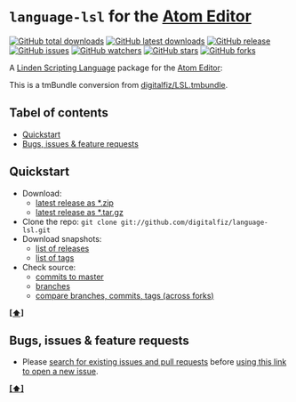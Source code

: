 # `language-lsl` for the [Atom Editor](https://www.atom.io/)

[![GitHub total downloads](https://img.shields.io/github/downloads/digitalfiz/language-lsl/total.svg?style=flat-square&label=downloads%20total)](https://github.com/digitalfiz/language-lsl/releases/)
[![GitHub latest downloads](https://img.shields.io/github/downloads/digitalfiz/language-lsl/latest/total.svg?style=flat-square&label=downloads%20latest%20release)](https://github.com/digitalfiz/language-lsl/archive/master.zip)
[![GitHub release](https://img.shields.io/github/release/digitalfiz/language-lsl.svg?style=flat-square&label=latest%20release)](https://github.com/digitalfiz/language-lsl/releases/latest/)
[![GitHub issues](https://img.shields.io/github/issues/digitalfiz/language-lsl.svg?style=flat-square)](https://github.com/digitalfiz/language-lsl/issues?utf8=✓&q=is%3Aissue+is%3Aopen)
[![GitHub watchers](https://img.shields.io/github/watchers/digitalfiz/language-lsl.svg?style=flat-square)](https://github.com/digitalfiz/language-lsl/watchers/)
[![GitHub stars](https://img.shields.io/github/stars/digitalfiz/language-lsl.svg?style=flat-square)](https://github.com/digitalfiz/language-lsl/stargazers/)
[![GitHub forks](https://img.shields.io/github/forks/digitalfiz/language-lsl.svg?style=flat-square)](https://github.com/digitalfiz/language-lsl/network/)

A [Linden Scripting Language](https://wiki.secondlife.com/wiki/LSL_Portal/) package for the [Atom Editor](https://www.atom.io/):

This is a tmBundle conversion from [digitalfiz/LSL.tmbundle](https://github.com/digitalfiz/LSL.tmbundle).

## <a name="TOC">Tabel of contents</a>

* [Quickstart](#quickstart)
* [Bugs, issues & feature requests](#requests)

## <a name="quickstart">Quickstart</a>

* Download:
  * [latest release as *.zip](https://github.com/digitalfiz/language-lsl/archive/master.zip)
  * [latest release as *.tar.gz](https://github.com/digitalfiz/language-lsl/archive/master.tar.gz)
* Clone the repo: `git clone git://github.com/digitalfiz/language-lsl.git`
* Download snapshots:
  * [list of releases](https://github.com/digitalfiz/language-lsl/releases/)
  * [list of tags](https://github.com/digitalfiz/language-lsl/tags/)
* Check source:
  * [commits to master](https://github.com/digitalfiz/language-lsl/commits/master/)
  * [branches](https://github.com/digitalfiz/language-lsl/branches/)
  * [compare branches, commits, tags (across forks)](https://github.com/digitalfiz/language-lsl/compare/)

**[[⬆]](#TOC)**

## <a name="requests">Bugs, issues & feature requests</a>

* Please [search for existing issues and pull requests](https://github.com/digitalfiz/language-lsl/issues/?q=is%3Aopen) before [using this link to open a new issue](https://github.com/digitalfiz/language-lsl/issues/new/?title=Bug%3A&body=%23%23%20Issue%20Summary%0A%0A%23%23%23%20Steps%20to%20Reproduce%0A%0A1.%20This%20is%20the%20first%20step%0A2.%20This%20is%20the%20second%20step%0A3.%20This%20is%20the%20third%20step%0A%0AThis%20is%20a%20bug%20because...%0A%0A%23%23%23%20Technical%20details%0A%0A*%20Editor%20version%3A%0A*%20Operating%20System%3A).

**[[⬆]](#TOC)**
